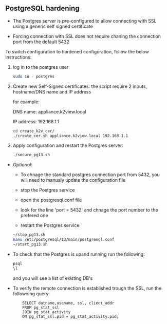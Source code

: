 ## PostgreSQL hardening

* The Postgres server is pre-configured  to allow connecting  with SSL using a generic self signed certificate

* Forcing connection with SSL does not require chaning the connection port from the default 5432

To switch configuration to hardened configuration, follow the below instructions:

1. log in to the postgres user

    ~~~bash
    sudo su - postgres
    ~~~

2. Create new Self-Signed certificates:
    the script require 2 inputs, hostname/DNS name and IP address

    for example:

	 DNS name: appliance.k2view.local 

	 IP address: 192.168.1.1

    ~~~bash
    cd create_k2v_cer/
    ./create_cer.sh appliance.k2view.local 192.168.1.1
    ~~~
3. Apply configuration and restart the Postgres server:
   
   ~~~bash
   ./secure_pg13.sh
   ~~~
	
* *Optional*:

	* To chnage the standard postgres connection port from 5432, you will need to manualy update the configuration file
	
	* stop the Postgres service
	
	* open the postgresql.conf file

	* look for the line 'port = 5432' and chnage the port number to the prefered one

	* restart the Postgres service

	~~~bash
	~/stop_pg13.sh
	nano /etc/postgresql/13/main/postgresql.conf
	~/start_pg13.sh
	~~~
	

* To check that the Postgres is upand running run the following:
	~~~bash
	psql
	\l
	~~~

	and you will see a list of existing DB's

* To verify the remote connection is established trough the SSL, run the followoing query:
	~~~
		SELECT datname,usename, ssl, client_addr 
		FROM pg_stat_ssl
		JOIN pg_stat_activity
		ON pg_stat_ssl.pid = pg_stat_activity.pid;
	~~~
